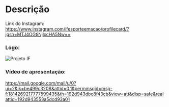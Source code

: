 # Descrição

Link do Instagram: https://www.instagram.com/ifesporteemacao/profilecard/?igsh=MTJ4OGtiNjlxcHA5Nw==
### Logo:
![Projeto IF](https://github.com/user-attachments/assets/64b08d27-b0dd-4062-9983-e9f967d5f505) 
### Vídeo de apresentação:
https://mail.google.com/mail/u/0?ui=2&ik=be499c3208&attid=0.1&permmsgid=msg-f:1814269217777599435&th=192d943dbc8f43cb&view=att&disp=safe&realattid=192d943553a5dcd93a01

